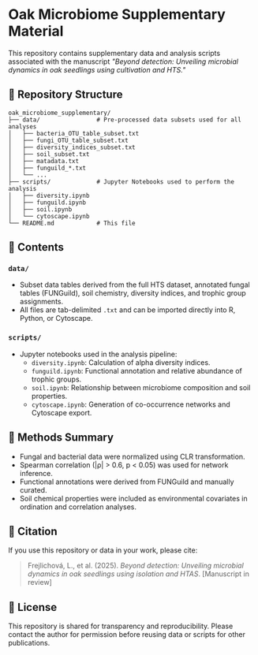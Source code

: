 # Oak Microbiome Supplementary Material

This repository contains supplementary data and analysis scripts associated with the manuscript *"Beyond detection: Unveiling microbial dynamics in oak seedlings using cultivation and HTS."*

## 📂 Repository Structure

```
oak_microbiome_supplementary/
├── data/                # Pre-processed data subsets used for all analyses
│   ├── bacteria_OTU_table_subset.txt
│   ├── fungi_OTU_table_subset.txt
│   ├── diversity_indices_subset.txt
│   ├── soil_subset.txt
│   ├── matadata.txt
│   ├── funguild_*.txt
│   └── ...
├── scripts/             # Jupyter Notebooks used to perform the analysis
│   ├── diversity.ipynb
│   ├── funguild.ipynb
│   ├── soil.ipynb
│   └── cytoscape.ipynb
└── README.md            # This file
```

## 🔬 Contents

### `data/`
- Subset data tables derived from the full HTS dataset, annotated fungal tables (FUNGuild), soil chemistry, diversity indices, and trophic group assignments.
- All files are tab-delimited `.txt` and can be imported directly into R, Python, or Cytoscape.

### `scripts/`
- Jupyter notebooks used in the analysis pipeline:
  - `diversity.ipynb`: Calculation of alpha diversity indices.
  - `funguild.ipynb`: Functional annotation and relative abundance of trophic groups.
  - `soil.ipynb`: Relationship between microbiome composition and soil properties.
  - `cytoscape.ipynb`: Generation of co-occurrence networks and Cytoscape export.

## 🧪 Methods Summary

- Fungal and bacterial data were normalized using CLR transformation.
- Spearman correlation (|ρ| > 0.6, p < 0.05) was used for network inference.
- Functional annotations were derived from FUNGuild and manually curated.
- Soil chemical properties were included as environmental covariates in ordination and correlation analyses.

## 📎 Citation

If you use this repository or data in your work, please cite:

> Frejlichová, L., et al. (2025). *Beyond detection: Unveiling microbial dynamics in oak seedlings using isolation and HTAS*. [Manuscript in review]

## 📝 License

This repository is shared for transparency and reproducibility. Please contact the author for permission before reusing data or scripts for other publications.

